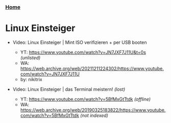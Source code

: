 ### [Home](/README.md)

# Linux Einsteiger

- Video: Linux Einsteiger | Mint ISO verifizieren + per USB booten
  - YT: https://www.youtube.com/watch?v=JN7JXF7J11U&t=0s _(unlisted)_
  - WA: https://web.archive.org/web/20211211224302/https://www.youtube.com/watch?v=JN7JXF7J11U 
  - by: nikitrix

- Video: Linux Einsteiger | das Terminal meistern! _(lost)_
  - YT: https://www.youtube.com/watch?v=5BfMxGtTtdk _(offline)_
  - WA: https://web.archive.org/web/20190325183822/https://www.youtube.com/watch?v=5BfMxGtTtdk _(not indexed)_